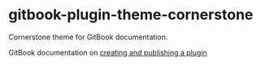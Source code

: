 # gitbook-plugin-theme-cornerstone

Cornerstone theme for GitBook documentation.

GitBook documentation on [creating and publishing a plugin](https://toolchain.gitbook.com/plugins/create.html)
